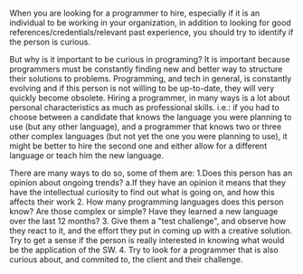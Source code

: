 When you are looking for a programmer to hire, especially if it is an individual to be working in your organization, in addition to looking for good references/credentials/relevant past experience, you should try to identify if the person is curious.

But why is it important to be curious in programing?
It is important because programmers must be constantly finding new and better way to structure their solutions to problems.
Programming, and tech in general, is constantly evolving and if this person is not willing to be up-to-date, they will very quickly become obsolete.
Hiring a programmer, in many ways is a lot about personal characteristics as much as professional skills. 
   i.e.: if you had to choose between a candidate that knows the language you were planning to use (but any other language), and a programmer that knows two or three other complex languages (but not yet the one you were planning to use), it might be better to hire the second one and either allow for a different language or teach him the new language.

There  are many ways to do so, some of them are:
 1.Does this person has an opinion about ongoing trends?
  a.If they have an opinion it means that they have the intellectual curiosity to find out what is going on, and how this affects their work
 2. How many programming languages does this person know? Are those complex or simple? Have they learned a new language over the last 12 months?
 3. Give them a "test challenge", and observe how they react to it, and the effort they put in coming up with a creative solution. Try to get a sense if the person is really interested in knowing what would be the application of the SW.
 4. Try to look for a programmer that is also curious about, and commited to, the client and their challenge. 
